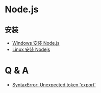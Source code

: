 # Node.js

## 安装

- [Windows 安装 Node.js](./20250415-windows-install-nodejs.md)
- [Linux 安装 Nodejs](./20250911-linux-install-nodejs)

# Q & A

- [SyntaxError: Unexpected token 'export'](20231011-SyntaxError-Unexpected-token-export)
